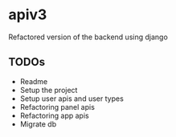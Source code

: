 # apiv3
Refactored version of the backend using django

## TODOs
- Readme
- Setup the project
- Setup user apis and user types
- Refactoring panel apis
- Refactoring app apis
- Migrate db
